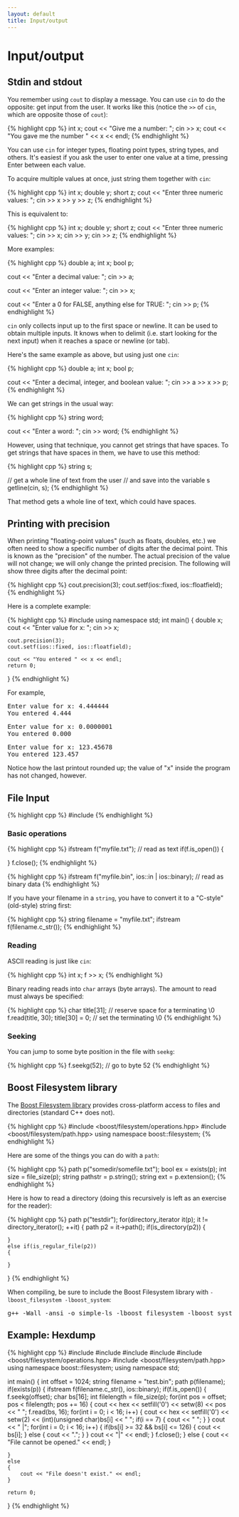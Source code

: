 ```yaml
---
layout: default
title: Input/output
---
```


# Input/output

## Stdin and stdout

You remember using `cout` to display a message. You can use `cin` to do
the opposite: get input from the user. It works like this (notice the
`>>` of `cin`, which are opposite those of `cout`):

{% highlight cpp %}
int x;
cout << "Give me a number: ";
cin >> x;
cout << "You gave me the number " << x << endl;
{% endhighlight %}

You can use `cin` for integer types, floating point types, string types,
and others. It's easiest if you ask the user to enter one value at a
time, pressing Enter between each value.

To acquire multiple values at once, just string them together with
`cin`:

{% highlight cpp %}
int x;
double y;
short z;
cout << "Enter three numeric values: ";
cin >> x >> y >> z;
{% endhighlight %}

This is equivalent to:

{% highlight cpp %}
int x;
double y;
short z;
cout << "Enter three numeric values: ";
cin >> x;
cin >> y;
cin >> z;
{% endhighlight %}

More examples:

{% highlight cpp %}
double a;
int x;
bool p;

cout << "Enter a decimal value: ";
cin >> a;
   
cout << "Enter an integer value: ";
cin >> x;
    
cout << "Enter a 0 for FALSE, anything else for TRUE: ";
cin >> p;
{% endhighlight %}

`cin` only collects input up to the first space or newline. It can be
used to obtain multiple inputs. It knows when to delimit (i.e. start
looking for the next input) when it reaches a space or newline (or
tab).

Here's the same example as above, but using just one `cin`:

{% highlight cpp %}
double a;
int x;
bool p;
    
cout << "Enter a decimal, integer, and boolean value: ";
cin >> a >> x >> p;
{% endhighlight %}

We can get strings in the usual way:

{% highlight cpp %}
string word;

cout << "Enter a word: ";
cin >> word;
{% endhighlight %}

However, using that technique, you cannot get strings that have
spaces. To get strings that have spaces in them, we have to use this
method:

{% highlight cpp %}
string s;

// get a whole line of text from the user
// and save into the variable s
getline(cin, s);
{% endhighlight %}

That method gets a whole line of text, which could have spaces.

## Printing with precision

When printing "floating-point values" (such as floats, doubles, etc.)
we often need to show a specific number of digits after the decimal
point. This is known as the "precision" of the number. The actual
precision of the value will not change; we will only change the
printed precision. The following will show three digits after the
decimal point:
 
{% highlight cpp %}
cout.precision(3);
cout.setf(ios::fixed, ios::floatfield);
{% endhighlight %}

Here is a complete example:

{% highlight cpp %}
#include <iostream>
using namespace std;
int main()
{
    double x;
    cout << "Enter value for x: ";
    cin >> x;
    
    cout.precision(3);
    cout.setf(ios::fixed, ios::floatfield);
    
    cout << "You entered " << x << endl;
    return 0;
}
{% endhighlight %}

For example,

<pre>
Enter value for x: 4.444444
You entered 4.444
</pre>

<pre>
Enter value for x: 0.0000001
You entered 0.000
</pre>

<pre>
Enter value for x: 123.45678
You entered 123.457
</pre>

Notice how the last printout rounded up; the value of "x" inside the
program has not changed, however.

## File Input

{% highlight cpp %}
#include <fstream>
{% endhighlight %}

### Basic operations

{% highlight cpp %}
ifstream f("myfile.txt"); // read as text
if(f.is_open())
{

}
f.close();
{% endhighlight %}

{% highlight cpp %}
ifstream f("myfile.bin", ios::in | ios::binary); // read as binary data
{% endhighlight %}

If you have your filename in a `string`, you have to convert it to a "C-style" (old-style) string first:

{% highlight cpp %}
string filename = "myfile.txt";
ifstream f(filename.c_str());
{% endhighlight %}

### Reading

ASCII reading is just like `cin`:

{% highlight cpp %}
int x;
f >> x;
{% endhighlight %}

Binary reading reads into `char` arrays (byte arrays). The amount to read must always be specified:

{% highlight cpp %}
char title[31]; // reserve space for a terminating \0
f.read(title, 30);
title[30] = 0; // set the terminating \0
{% endhighlight %}

### Seeking

You can jump to some byte position in the file with `seekg`:

{% highlight cpp %}
f.seekg(52); // go to byte 52
{% endhighlight %}

## Boost Filesystem library

The [Boost Filesystem library](http://www.boost.org/doc/libs/1_39_0/libs/filesystem/doc/index.htm) provides cross-platform access to files and directories (standard C++ does not).

{% highlight cpp %}
#include <boost/filesystem/operations.hpp>
#include <boost/filesystem/path.hpp>
using namespace boost::filesystem;
{% endhighlight %}

Here are some of the things you can do with a `path`:

{% highlight cpp %}
path p("somedir/somefile.txt");
bool ex = exists(p);
int size = file_size(p);
string pathstr = p.string();
string ext = p.extension();
{% endhighlight %}

Here is how to read a directory (doing this recursively is left as an exercise for the reader):

{% highlight cpp %}
path p("testdir");
for(directory_iterator it(p); it != directory_iterator(); ++it)
{
    path p2 = it->path();
    if(is_directory(p2))
    {

    }
    else if(is_regular_file(p2))
    {

    }
}
{% endhighlight %}

When compiling, be sure to include the Boost Filesystem library with `-lboost_filesystem -lboost_system`:

<pre>
g++ -Wall -ansi -o simple-ls -lboost_filesystem -lboost_system simple-ls.cpp
</pre>

## Example: Hexdump

{% highlight cpp %}
#include <iostream>
#include <iomanip>
#include <fstream>
#include <string>
#include <boost/filesystem/operations.hpp>
#include <boost/filesystem/path.hpp>
using namespace boost::filesystem;
using namespace std;

int main()
{
    int offset = 1024;
    string filename = "test.bin";
    path p(filename);
    if(exists(p))
    {
        ifstream f(filename.c_str(), ios::binary);
        if(f.is_open())
        {
            f.seekg(offset);
            char bs[16];
            int filelength = file_size(p);
            for(int pos = offset; pos < filelength; pos += 16)
            {
                cout << hex << setfill('0') << setw(8) << pos << "  ";
                f.read(bs, 16);
                for(int i = 0; i < 16; i++)
                {
                    cout << hex << setfill('0') << setw(2)
                         << (int)(unsigned char)bs[i] << " ";
                    if(i == 7) { cout << " "; }
                }
                cout << " |";
                for(int i = 0; i < 16; i++)
                {
                    if(bs[i] >= 32 && bs[i] <= 126)
                    {
                        cout << bs[i];
                    }
                    else
                    {
                        cout << ".";
                    }
                }
                cout << "|" << endl;
            }
            f.close();
        }
        else
        {
            cout << "File cannot be opened." << endl;
        }
        
    }
    else
    {
        cout << "File doesn't exist." << endl;
    }

    return 0;
}
{% endhighlight %}

